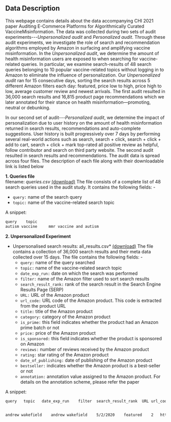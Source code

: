 ## Data Description
This webpage contains details about the data accompanying CHI 2021 paper Auditing E-Commerce Platforms for Algorithmically Curated VaccineMisinformation. The data was collected during two sets of audit experiments---<i>Unpersonalized audit</i> and <i>Personalized audit</i>. Through these audit experiments, we investigate the role of search and recommendation algorithms employed by Amazon in surfacing and amplifying vaccine misinformation. In the <i>Unpersonalized audit</i>, we determine the amount of health misinformation users are exposed to when searching for vaccine-related queries. In particular, we examine search-results of 48 search queries belonging to 10 popular vaccine-related topics without logging in to Amazon to eliminate the influence of personalization. Our <i>Unpersonalized audit</i> ran for 15 consecutive days, sorting the search results across 5 different Amazon filters each day: featured, price low to high, price high to low, average customer review and newest arrivals. The first audit resulted in 36,000 search results and 16,815 product page recommendations which we later annotated for their stance on health misinformation—promoting, neutral or debunking.
 
In our second set of audit---<i>Personalized audit</i>, we determine the impact of personalization due to user history on the amount of health misinformation returned in search results, recommendations and auto-complete suggestions. User history is built progressively over 7 days by performing several real-world actions such as search, search + click, search + click + add to cart, search + click + mark top-rated all positive review as helpful, follow contributor and search on third party website. The second audit resulted in  search results and  recommendations. The audit data is spread across four files. The description of each file along with their downloadable link is listed below
  
  
**1. Queries file**  
filename: *queries.csv* [(download)](https://raw.githubusercontent.com/social-comp/AmazonAudit-data/main/queries.csv)
   The file consists of a complete list of 48 search queries used in the audit study. It contains the following fields: -
  
  * ```query:``` name of the search query
  * ```topic:``` name of the vaccine-related search topic  
  
   A snippet:
   
```html
query    topic                                                                                           
autism vaccine     mmr vaccine and autism
```


**2. Unpersonalized Experiment**
* Unpersonalised search results: all_results.csv* [(download)](https://github.com/social-comp/YouTubeAudit-data/blob/master/all_results.csv?raw=true) The file contains a collection of 36,000 search results and their meta data collected over 15 days. The file contains the following fields: -
   * ```query:``` name of the query searched
   * ```topic:``` name of the vaccine-related search topic 
   * ```date_exp_run:``` date on which the search was performed
   * ```filter:``` name of the Amazon filter used to sort search results
   * ```search_result_rank:``` rank of the search result in the Search Engine Results Page (SERP)
   * ```URL:``` URL of the Amazon product
   * ```url_code:``` URL code of the Amazon product. This code is extracted from the product URL
   * ```title:``` title of the Amazon product
   * ```category:``` category of the Amazon product
   * ```is_prime:``` this field indicates whether the product had an Amazon prime batch or not
   * ```price:``` price of the Amazon product
   * ```is_sponsored:``` this field indicates whether the product is sponsored on Amazon
   * ```reviews:``` number of reviews received by the Amazon product
   * ```rating:``` star rating of the Amazon product
   * ```date_of_publishing:```	date of publishing of the Amazon product
   * ```bestseller:``` indicates whether the Amazon product is a best-seller or not
   * ```annotation:``` annotation value assigned to the Amazon product. For details on the annotation scheme, please refer the paper

A snippet:

```html
query	topic	date_exp_run	filter	search_result_rank	URL	url_code	title	category	is_prime	price	is_sponsored	reviews	rating	date_of_publishing	bestseller	annotation
                                                        

andrew wakefield	andrew wakefield	5/2/2020	featured	2	http://www.amazon.com/Vaccine-Court-Americas-Compensation-Program/dp/1629144525/ref=sr_1_2?dchild=1&keywords=andrew+wakefield&qid=1588435229&sr=8-2	1629144525	The Vaccine Court: The Dark Truth of America's Vaccine Injury Compensation Program	Books	Y	$24.49 	N	28 ratings	5.0 out of 5 stars	11-Nov-14	N	1
```
